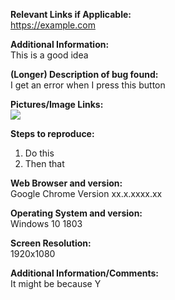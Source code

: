 <!-- Use this template for general feedback and suggestions -->
<!-- ------------------------------------------------------ -->
<!-- Example title: Add feature X -->

**Relevant Links if Applicable:**  
https://example.com

**Additional Information:**  
This is a good idea

<!-- ------------------------------------------------------ -->


<!-- Use this template for reporting bugs -->
<!-- ------------------------------------ -->
<!-- Example title: Error on bot page -->

**(Longer) Description of bug found:**  
I get an error when I press this button

**Pictures/Image Links:**  
![](https://discordbots.org/images/error.jpg)

**Steps to reproduce:**  
1. Do this
2. Then that

**Web Browser and version:**  
Google Chrome Version xx.x.xxxx.xx

**Operating System and version:**  
Windows 10 1803

**Screen Resolution:**  
1920x1080

**Additional Information/Comments:**  
It might be because Y

<!-- ------------------------------------ -->
